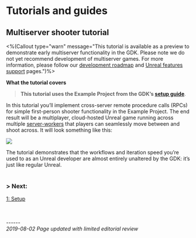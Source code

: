 # Tutorials and guides
## Multiserver shooter tutorial

<%(Callout type="warn" message="This tutorial is available as a preview to demonstrate early multiserver functionality in the GDK. Please note we do not yet recommend development of multiserver games. For more information, please follow our [development roadmap](https://github.com/spatialos/UnrealGDK/projects/1) and [Unreal features support]({{urlRoot}}/unreal-features-support) pages.")%>	

**What the tutorial covers**<br/>
>**This tutorial uses the Example Project from the GDK’s [setup guide]({{urlRoot}}/content/get-started/example-project/exampleproject-intro)**.

In this tutorial you’ll implement cross-server remote procedure calls (RPCs) for simple first-person shooter functionality in the Example Project. The end result will be a multiplayer, cloud-hosted Unreal game running across multiple [server-workers]({{urlRoot}}/content/glossary#worker) that players can seamlessly move between and shoot across. It will look something like this:

![]({{assetRoot}}assets/tutorial/cross-server-shooting.gif)

The tutorial demonstrates that the workflows and iteration speed you’re used to as an Unreal developer are almost entirely unaltered by the GDK: it’s just like regular Unreal.
</br>
</br>
### **> Next:** 
[1: Setup]({{urlRoot}}/content/tutorials/multiserver-shooter/tutorial-multiserver-setup)
<br/>
<br/>


<br/>------<br/>
_2019-08-02 Page updated with limited editorial review_
